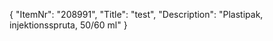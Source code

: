 {
  "ItemNr": "208991",
  "Title": "test",
  "Description": "Plastipak, injektionsspruta, 50/60 ml"
}